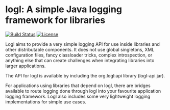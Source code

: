 # logl: A simple Java logging framework for libraries

[![Build Status](https://circleci.com/gh/ConsenSys/logl.svg?style=shield)](https://circleci.com/gh/ConsenSys/logl) [![License](https://img.shields.io/badge/License-Apache%202.0-blue.svg)](https://github.com/ConsenSys/logl/blob/master/LICENSE)

Logl aims to provide a very simple logging API for use inside libraries and
other distributable components. It does not use global singletons,
XML configuration files, fancy classloader tricks, complex introspection, or
anything else that can create challenges when integrating libraries into
larger applications.

The API for logl is available by including the org.logl:api library (logl-api.jar).

For applications using libraries that depend on logl, there are bridges
available to route logging done through logl into your favourite application
logging framework. Logl also includes some very lightweight logging
implementations for simple use cases.

